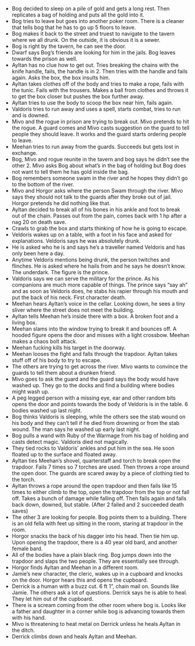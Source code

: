 - Bog decided to sleep on a pile of gold and gets a long rest. Then replicates a bag of holding and puts all the gold into it.
- Bog tries to leave but goes into another poker room. There is a cleaner that tells bog that he has to go up 5 floors to leave. 
- Bog makes it back to the street and truest to navigate to the tavern where we all drunk. On the outside, it is obvious it is a sewer. 
- Bog is right by the tavern, he can see the door. 
- Dwarf says Bog’s friends are looking for him in the jails. Bog leaves towards the prison as well. 
- Ayltan has no clue how to get out. Tries breaking the chains with the knife handle, fails, the handle is in 2. Then tries with the handle and fails again. Asks the box, the box insults him.
- Ayltan takes clothes off of the body and tries to make a rope, fails with the tunic. Fails with the trousers. Makes a ball from clothes and throws it to get the box closer but pushes the box further away. 
- Ayltan tries to use the body to scoop the box near him, fails again. 
- Valdoris tries to run away and uses a spell, starts combat, tries to run and is downed. 
- Mivo and the rogue in prison are trying to break out. Mivo pretends to hit the rogue. A guard comes and Mivo casts suggestion on the guard to tell people they should leave. It works and the guard starts ordering people to leave. 
- Meehan tries to run away from the guards. Succeeds but gets lost in exchange.
- Bog, Mivo and rogue reunite in the tavern and bog says he didn’t see the other 2. Mivo asks Bog about what’s in the bag of holding but Bog does not want to tell them he has gold inside the bag. 
- Bog remembers someone swam in the river and he hopes they didn’t go to the bottom of the river. 
- Mivo and Horgor asks where the person Swam through the river. Mivo says they should not talk to the guards after they broke out of jail. Horgor pretends he did nothing like that.
- Ayltan decided to break all of his bones in his ankle and foot to break out of the chain. Passes out from the pain, comes back with 1 hp after a nag 20 on death save. 
- Crawls to grab the box and starts thinking of how he is going to escape. 
- Veldoris wakes up on a table, with a foot in his face and asked for explanations. Veldoris says he was absolutely drunk. 
- He is asked who he is and says he’s a traveller named Veldoris and has only been here a day. 
- Anytime Veldoris mentions being drunk, the person twitches and flinches. He is asked where he hails from and he says he doesn’t know. The underdark. The figure is the prince. 
- Valdoris says we can serve the military for the prince. As his companions are much more capable of things. The prince says “say ah” and as soon as Veldoris does, he stabs his rapier through his mouth and put the back of his neck. First character death.
- Meehan hears Ayltan’s voice in the cellar. Looking down, he sees a tiny sliver where the street does not meet the building.
- Ayltan tells Meehan he’s inside there with a box. A broken foot and a living box. 
- Meehan slams into the window trying to break it and bounces off. A hooded figure opens the door and misses with a light crossbow. Meehan makes a chaos bolt attack. 
- Meehan fucking kills his target in the doorway. 
- Meehan looses the fight and falls through the trapdoor. Ayltan takes stuff off of his body to try to escape. 
- The others are trying to get across the river. Mivo wants to convince the guards to tell them about a drunken friend. 
- Mivo goes to ask the guard and the guard says the body would have washed up. They go to the docks and find a building where bodies might wash up. 
- A peg legged person with a missing eye, ear and other random bits opens the door and points towards the body of Veldoris is in the table. 6 bodies washed up last night. 
- Bog thinks Valdoris is sleeping, while the others see the stab wound on his body and they can’t tell if he died from drowning or from the stab wound. The man says he washed up early last night. 
- Bog pulls a wand with Ruby of the Warmage from his bag of holding and casts detect magic. Valdoris died not magically. 
- They tied rocks to Valdoris’ ankles and put him in the sea. He soon floated up to the surface and floated away.
- Ayltan ties Meehan’s shovel, quarterstaff and torch to break open the trapdoor. Fails 7 times so 7 torches are used. Then throws a rope around the open door. The guards are scared away by a piece of clothing tied to the torch. 
- Ayltan throws a rope around the open trapdoor and then fails like 15 times to either climb to the top, open the trapdoor from the top or not fall off. Takes a bunch of damage while falling off. Then fails again and falls back down, downed, but stable. (After 2 failed and 2 succeeded death saves) 
- The other 3 are looking for people. Bog points them to a building. There is an old fella with feet up sitting in the room, staring at trapdoor in the room. 
- Horgor snacks the back of his dagger into his head. Then tie him up. Upon opening the trapdoor, there is a 40 year old bard, and another female bard. 
- All of the bodies have a plain black ring. Bog jumps down into the trapdoor and slaps the two people. They are essentially see through.
- Horgor finds Ayltan and Meehan in a different room. 
- Jamie’s new character, the cleric, wakes up in a cupboard and knocks on the door. Horgor hears this and opens the cupboard. 
- Derrick is a human with a buzz cut. 6 ft 1”, chain mail on. Sounds like Jamie. The others ask a lot of questions. Derrick says he is able to heal. They let him out of the cupboard. 
- There is a scream coming from the other room where bog is. Looks like a father and daughter in a corner while bog is advancing towards them with his hand. 
- Mivo is threatening to heat metal on Derrick unless he heals Ayltan in the ditch. 
- Derrick climbs down and heals Ayltan and Meehan.

